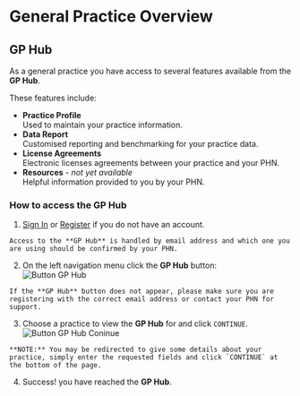 # General Practice Overview

## GP Hub

As a general practice you have access to several features available from the **GP Hub**.

These features include:

- **Practice Profile**  
    Used to maintain your practice information.
- **Data Report**  
    Customised reporting and benchmarking for your practice data.
- **License Agreements**  
    Electronic licenses agreements between your practice and your PHN.
- **Resources** - *not yet available*  
    Helpful information provided to you by your PHN.

### How to access the **GP Hub**

  1. [Sign In](FIX) or <a href="/user-guide/members/#registering-on-the-phn-exchange" target="_blank">Register</a> if you do not have an account.

    Access to the **GP Hub** is handled by email address and which one you are using should be confirmed by your PHN.

  2. On the left navigation menu click the **GP Hub** button:  
    ![Button GP Hub](../../images/btn-gp-hub.png)  

    If the **GP Hub** button does not appear, please make sure you are registering with the correct email address or contact your PHN for support.

  3. Choose a practice to view the **GP Hub** for and click `CONTINUE`.  
    ![Button GP Hub Coninue](../../images/btn-gp-hub-continue.png)  

    **NOTE:** You may be redirected to give some details about your practice, simply enter the requested fields and click `CONTINUE` at the bottom of the page.

  4. Success! you have reached the **GP Hub**.
